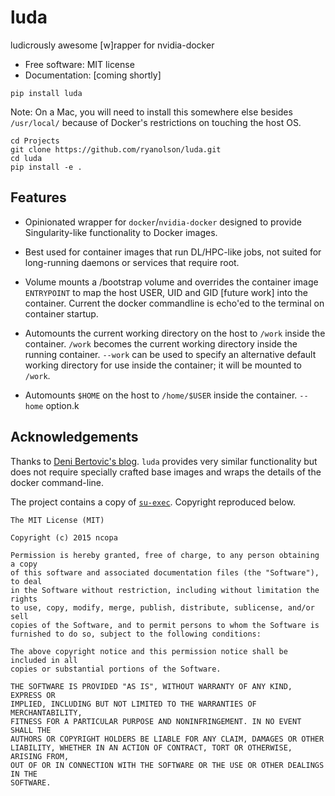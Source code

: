 # luda

ludicrously awesome [w]rapper for nvidia-docker


* Free software: MIT license
* Documentation: [coming shortly]

```
pip install luda
```

Note: On a Mac, you will need to install this somewhere else besides
`/usr/local/` because of Docker's restrictions on touching the host OS.

```
cd Projects
git clone https://github.com/ryanolson/luda.git
cd luda
pip install -e .
```


## Features

* Opinionated wrapper for `docker`/`nvidia-docker` designed to provide
  Singularity-like functionality to Docker images.

* Best used for container images that run DL/HPC-like jobs, not suited
  for long-running daemons or services that require root.

* Volume mounts a /bootstrap volume and overrides the container image
  `ENTRYPOINT` to map the host USER, UID and GID [future work] into the
  container.  Current the docker commandline is echo'ed to the terminal on
  container startup.

* Automounts the current working directory on the host to `/work` inside
  the container.  `/work` becomes the current working directory inside the
  running container. `--work` can be used to specify an alternative default
  working directory for use inside the container; it will be mounted to `/work`.

* Automounts `$HOME` on the host to `/home/$USER` inside the container.
  `--home` option.k


## Acknowledgements

Thanks to [Deni Bertovic's
blog](https://denibertovic.com/posts/handling-permissions-with-docker-volumes/).
`luda` provides very similar functionality but does not require specially
crafted base images and wraps the details of the docker command-line.

The project contains a copy of [`su-exec`](https://github.com/ncopa/su-exec).
Copyright reproduced below.

```
The MIT License (MIT)

Copyright (c) 2015 ncopa

Permission is hereby granted, free of charge, to any person obtaining a copy
of this software and associated documentation files (the "Software"), to deal
in the Software without restriction, including without limitation the rights
to use, copy, modify, merge, publish, distribute, sublicense, and/or sell
copies of the Software, and to permit persons to whom the Software is
furnished to do so, subject to the following conditions:

The above copyright notice and this permission notice shall be included in all
copies or substantial portions of the Software.

THE SOFTWARE IS PROVIDED "AS IS", WITHOUT WARRANTY OF ANY KIND, EXPRESS OR
IMPLIED, INCLUDING BUT NOT LIMITED TO THE WARRANTIES OF MERCHANTABILITY,
FITNESS FOR A PARTICULAR PURPOSE AND NONINFRINGEMENT. IN NO EVENT SHALL THE
AUTHORS OR COPYRIGHT HOLDERS BE LIABLE FOR ANY CLAIM, DAMAGES OR OTHER
LIABILITY, WHETHER IN AN ACTION OF CONTRACT, TORT OR OTHERWISE, ARISING FROM,
OUT OF OR IN CONNECTION WITH THE SOFTWARE OR THE USE OR OTHER DEALINGS IN THE
SOFTWARE.
```

